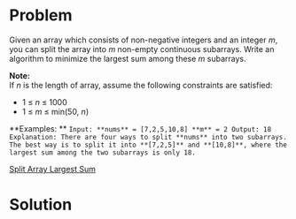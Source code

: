 
# Problem

Given an array which consists of non-negative integers and an integer _m_, you
can split the array into _m_ non-empty continuous subarrays. Write an
algorithm to minimize the largest sum among these _m_ subarrays.

**Note:**  
If _n_ is the length of array, assume the following constraints are satisfied:

  * 1 ≤ _n_ ≤ 1000
  * 1 ≤ _m_ ≤ min(50, _n_)

**Examples: **
    ```
    Input:
    **nums** = [7,2,5,10,8]
    **m** = 2
    Output:
    18
    Explanation:
    There are four ways to split **nums** into two subarrays.
    The best way is to split it into **[7,2,5]** and **[10,8]**,
    where the largest sum among the two subarrays is only 18.
    ```



[Split Array Largest Sum](https://leetcode.com/problems/split-array-largest-sum)

# Solution



